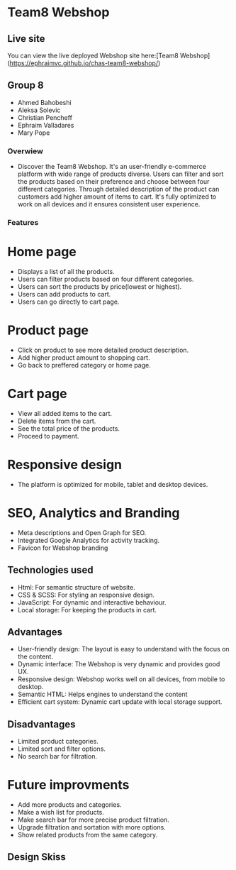 # Team8 Webshop

## Live site
You can view the live deployed Webshop site here:[Team8 Webshop] (https://ephraimvc.github.io/chas-team8-webshop/)


<!-- ### Getting Started
#### Installation
 1. Ensure Node.js and npm are installed.
 2. Install dependencies:
`npm install`


#### SCSS
 - To build and minify SCSS:
 `npm run build`
 - To watch and auto-compile SCSS:
 `npm run watch` -->

## Group 8
- Ahmed Bahobeshi
- Aleksa Solevic
- Christian Pencheff
- Ephraim Valladares
- Mary Pope


### Overwiew
* Discover the Team8 Webshop. It's an user-friendly e-commerce platform with wide range of products diverse. Users can filter and sort the products based on their preference and choose between four different categories. Through detailed description of the product can customers add higher amount of items to cart. It's fully optimized to work on all devices and it ensures consistent user experience.


### Features
# Home page
- Displays a list of all the products.
- Users can filter products based on four different categories.
- Users can sort the products by price(lowest or highest).
- Users can add products to cart.
- Users can go directly to cart page.

# Product page
- Click on product to see more detailed product description.
- Add higher product amount to shopping cart.
- Go back to preffered category or home page.

# Cart page
- View all added items to the cart.
- Delete items from the cart.
- See the total price of the products.
- Proceed to payment.

# Responsive design
- The platform is optimized for mobile, tablet and desktop devices.

# SEO, Analytics and Branding
- Meta descriptions and Open Graph for SEO.
- Integrated Google Analytics for activity tracking.
- Favicon for Webshop branding


## Technologies used
- Html: For semantic structure of website.
- CSS & SCSS: For styling an responsive design.
- JavaScript: For dynamic and interactive behaviour.
- Local storage: For keeping the products in cart.


## Advantages
- User-friendly design: The layout is easy to understand with the focus on the content.
- Dynamic interface: The Webshop is very dynamic and provides good UX.
- Responsive design: Webshop works well on all devices, from mobile to desktop.
- Semantic HTML: Helps engines to understand the content
- Efficient cart system: Dynamic cart update with local storage support.
<!-- Add more -->


## Disadvantages
- Limited product categories.
- Limited sort and filter options.
- No search bar for filtration.
<!-- Add more -->

# Future improvments

- Add more products and categories.
- Make a wish list for products.
- Make search bar for more precise product filtration.
- Upgrade filtration and sortation with more options.
- Show related products from the same category.


## Design Skiss
<!-- Add picture from figma -->